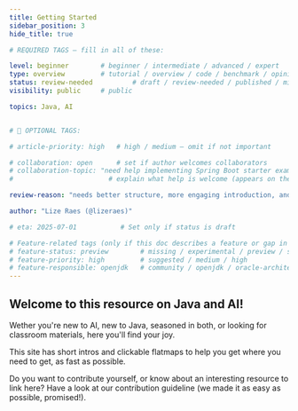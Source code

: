 ```yaml
---
title: Getting Started
sidebar_position: 3
hide_title: true

# REQUIRED TAGS — fill in all of these:

level: beginner        # beginner / intermediate / advanced / expert
type: overview         # tutorial / overview / code / benchmark / opinion / api-doc
status: review-needed          # draft / review-needed / published / missing
visibility: public     # public

topics: Java, AI


# 🧩 OPTIONAL TAGS:

# article-priority: high   # high / medium — omit if not important

# collaboration: open      # set if author welcomes collaborators
# collaboration-topic: "need help implementing Spring Boot starter examples"  
#                        # explain what help is welcome (appears on the dashboard & collab page)

review-reason: "needs better structure, more engaging introduction, and clearer navigation guidance"

author: "Lize Raes (@lizeraes)"

# eta: 2025-07-01           # Set only if status is draft

# Feature-related tags (only if this doc describes a feature or gap in Java+AI):
# feature-status: preview        # missing / experimental / preview / stable / specified
# feature-priority: high         # suggested / medium / high
# feature-responsible: openjdk   # community / openjdk / oracle-architects / jsr / vendor:redhat / project-lead:<name>
---
```


## Welcome to this resource on Java and AI!

Wether you're new to AI, new to Java, seasoned in both, or looking for classroom materials, here you'll find your joy.

This site has short intros and clickable flatmaps to help you get where you need to get, as fast as possible.

Do you want to contribute yourself, or know about an interesting resource to link here? Have a look at our contribution guideline (we made it as easy as possible, promised!).